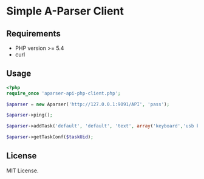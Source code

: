 Simple A-Parser Client
======================

Requirements
------------
 
- PHP version >= 5.4
- curl

Usage
-----

```php
<?php
require_once 'aparser-api-php-client.php';

$aparser = new Aparser('http://127.0.0.1:9091/API', 'pass');

$aparser->ping();

$aparser->addTask('default', 'default', 'text', array('keyboard','usb keyboard'));

$aparser->getTaskConf($taskUid);

```


License
-------

MIT License.